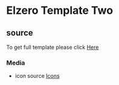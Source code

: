 # Elzero Template Two

## source
To get full template please click [Here](https://youtube.com/playlist?list=PLDoPjvoNmBAy1l-2A21ng3gxEyocruT0t)

### Media
* icon source [Icons](https://www.flaticon.com/packs/art-design-35)